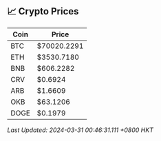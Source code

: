 ## 📈 Crypto Prices

| Coin | Price |
| ---- | ----- |
| BTC | $70020.2291 |
| ETH | $3530.7180 |
| BNB | $606.2282 |
| CRV | $0.6924 |
| ARB | $1.6609 |
| OKB | $63.1206 |
| DOGE | $0.1979 |

_Last Updated: 2024-03-31 00:46:31.111 +0800 HKT_